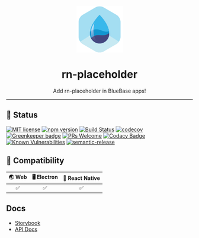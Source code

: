 <div align="center">
	<img width=125 height=125 src="assets/common/logo.png">
  <h1>
		rn-placeholder
	</h1>
  <p>Add rn-placeholder in BlueBase apps!</p>
</div>

<hr />

## 🎊 Status

[![MIT license](https://img.shields.io/badge/license-MIT-brightgreen.svg)](http://opensource.org/licenses/MIT)
[![npm version](https://img.shields.io/npm/v/@bluebase/plugin-rn-placeholder.svg?style=flat)](https://npmjs.org/package/@bluebase/plugin-rn-placeholder "View this project on npm")
[![Build Status](https://travis-ci.com/BlueBaseJS/plugin-rn-placeholder.svg?branch=master)](https://travis-ci.com/BlueBaseJS/plugin-rn-placeholder)
[![codecov](https://codecov.io/gh/BlueBaseJS/plugin-rn-placeholder/branch/master/graph/badge.svg)](https://codecov.io/gh/BlueBaseJS/plugin-rn-placeholder)
[![Greenkeeper badge](https://badges.greenkeeper.io/BlueBaseJS/plugin-rn-placeholder.svg)](https://greenkeeper.io/) [![PRs Welcome](https://img.shields.io/badge/PRs-welcome-brightgreen.svg)](https://github.com/BlueBaseJS/plugin-rn-placeholder/blob/master/CONTRIBUTING.md)
[![Codacy Badge](https://api.codacy.com/project/badge/Grade/3c79162871414b6aa7c15d1a423adeca)](https://www.codacy.com/app/BlueBaseJS/plugin-rn-placeholder?utm_source=github.com&utm_medium=referral&utm_content=BlueBaseJS/plugin-rn-placeholder&utm_campaign=Badge_Grade)
[![Known Vulnerabilities](https://snyk.io/test/github/BlueBaseJS/plugin-rn-placeholder/badge.svg)](https://snyk.io/test/github/BlueBaseJS/plugin-rn-placeholder)
[![semantic-release](https://img.shields.io/badge/%20%20%F0%9F%93%A6%F0%9F%9A%80-semantic--release-e10079.svg)](https://github.com/semantic-release/semantic-release)

## 🤝 Compatibility

| 🌏 Web | 🖥 Electron | 📱 React Native |
| :----: | :---------: | :-------------: |
|    ✅   |      ✅      |        ✅        |

## Docs

-   [Storybook](https://BlueBaseJS.github.io/plugin-rn-placeholder/storybook/)
-   [API Docs](https://BlueBaseJS.github.io/plugin-rn-placeholder/)
